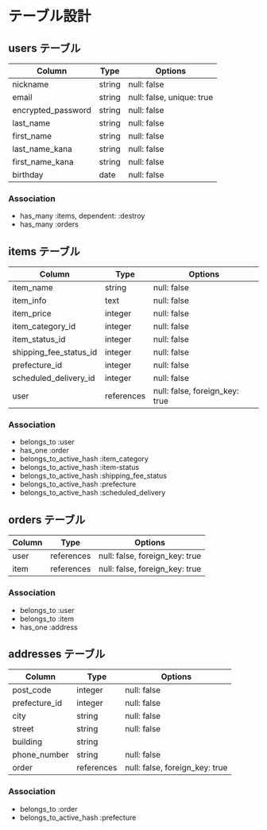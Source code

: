 # テーブル設計

## users テーブル

| Column             | Type   | Options                   |
| ------------------ | ------ | ------------------------- |
| nickname           | string | null: false               |
| email              | string | null: false, unique: true |
| encrypted_password | string | null: false               |
| last_name          | string | null: false               |
| first_name         | string | null: false               |
| last_name_kana     | string | null: false               |
| first_name_kana    | string | null: false               |
| birthday           | date   | null: false               |

### Association

- has_many :items, dependent: :destroy
- has_many :orders


## items テーブル

| Column                 | Type       | Options                        |
| ---------------------- | ---------- | ------------------------------ |
| item_name              | string     | null: false                    |
| item_info              | text       | null: false                    |
| item_price             | integer    | null: false                    |
| item_category_id       | integer    | null: false                    |
| item_status_id         | integer    | null: false                    | 
| shipping_fee_status_id | integer    | null: false                    |
| prefecture_id          | integer    | null: false                    |
| scheduled_delivery_id  | integer    | null: false                    |
| user                   | references | null: false, foreign_key: true |

### Association

- belongs_to :user
- has_one :order
- belongs_to_active_hash :item_category
- belongs_to_active_hash :item-status
- belongs_to_active_hash :shipping_fee_status
- belongs_to_active_hash :prefecture
- belongs_to_active_hash :scheduled_delivery


##  orders テーブル

| Column               | Type       | Options                        |
| -------------------- | ---------- | ------------------------------ |
| user                 | references | null: false, foreign_key: true |
| item                 | references | null: false, foreign_key: true |

### Association

- belongs_to :user
- belongs_to :item
- has_one :address


##  addresses テーブル

| Column               | Type       | Options                        |
| -------------------- | ---------- | ------------------------------ |
| post_code            | integer    | null: false                    |
| prefecture_id        | integer    | null: false                    |
| city                 | string     | null: false                    |
| street               | string     | null: false                    |
| building             | string     |                                |
| phone_number         | string     | null: false                    |
| order                | references | null: false, foreign_key: true |

### Association

- belongs_to :order
- belongs_to_active_hash :prefecture